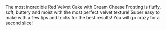 The most incredible Red Velvet Cake with Cream Cheese Frosting is fluffy, soft, buttery and moist with the most perfect velvet texture! Super easy to make with a few tips and tricks for the best results! You will go crazy for a second slice!